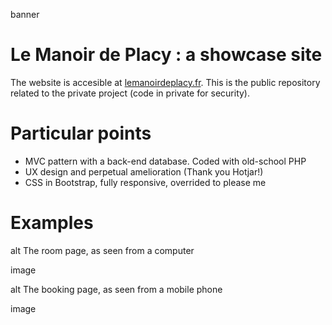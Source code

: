 banner

# Le Manoir de Placy : a showcase site

The website is accesible at [lemanoirdeplacy.fr](https://lemanoirdeplacy.fr/).
This is the public repository related to the private project (code in private for security).

# Particular points

* MVC pattern with a back-end database. Coded with old-school PHP
* UX design and perpetual amelioration (Thank you Hotjar!)
* CSS in Bootstrap, fully responsive, overrided to please me

# Examples

alt The room page, as seen from a computer

image

alt The booking page, as seen from a mobile phone

image


